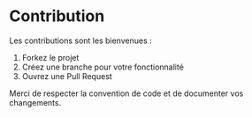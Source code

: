 # Contribution

Les contributions sont les bienvenues :

1. Forkez le projet
2. Créez une branche pour votre fonctionnalité
3. Ouvrez une Pull Request

Merci de respecter la convention de code et de documenter vos changements.